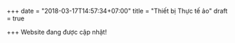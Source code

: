 +++
date = "2018-03-17T14:57:34+07:00"
title = "Thiết bị Thực tế ảo"
draft = true

+++
Website đang được cập nhật!
